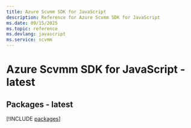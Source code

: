 ```yaml
---
title: Azure Scvmm SDK for JavaScript
description: Reference for Azure Scvmm SDK for JavaScript
ms.date: 09/15/2025
ms.topic: reference
ms.devlang: javascript
ms.service: scvmm
---
```

# Azure Scvmm SDK for JavaScript - latest
## Packages - latest
[!INCLUDE [packages](scvmm-index.md)]